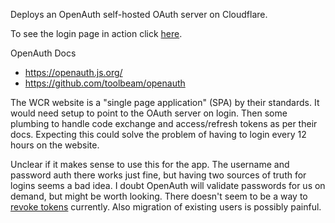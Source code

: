 Deploys an OpenAuth self-hosted OAuth server on Cloudflare.

To see the login page in action click [here](https://warcraft-recorder-oauth.alex-kershaw4.workers.dev/password/authorize).

OpenAuth Docs
- https://openauth.js.org/
- https://github.com/toolbeam/openauth

The WCR website is a "single page application" (SPA) by their standards. It would need setup to point to the OAuth server on login. Then some plumbing to handle code exchange and access/refresh tokens as per their docs. Expecting this could solve the problem of having to login every 12 hours on the website.

Unclear if it makes sense to use this for the app. The username and password auth there works just fine, but having two sources of truth for logins seems a bad idea. I doubt OpenAuth will validate passwords for us on demand, but might be worth looking. There doesn't seem to be a way to [revoke tokens](https://github.com/toolbeam/openauth/issues/249) currently. Also migration of existing users is possibly painful.
